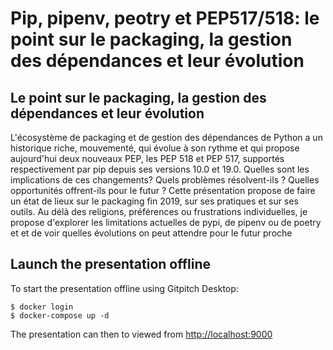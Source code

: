 # Pip, pipenv, peotry et PEP517/518: le point sur le packaging, la gestion des dépendances et leur évolution
## Le point sur le packaging, la gestion des dépendances et leur évolution

L'écosystème de packaging et de gestion des dépendances de Python a un historique riche, mouvementé, qui évolue à son rythme et qui propose aujourd'hui deux nouveaux PEP, les PEP 518 et PEP 517, supportés respectivement par pip depuis ses versions 10.0 et 19.0. Quelles sont les implications de ces changements? Quels problèmes résolvent-ils ? Quelles opportunités offrent-ils pour le futur ? Cette présentation propose de faire un état de lieux sur le packaging fin 2019, sur ses pratiques et sur ses outils. Au délà des religions, préférences ou frustrations individuelles, je propose d'explorer les limitations actuelles de pypi, de pipenv ou de poetry et et de voir quelles évolutions on peut attendre pour le futur proche

## Launch the presentation offline

To start the presentation offline using Gitpitch Desktop:

```
$ docker login
$ docker-compose up -d
```

The presentation can then to viewed from [http://localhost:9000](http://localhost:9000)